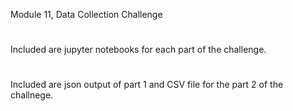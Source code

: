 Module 11, Data Collection Challenge
#
Included are  jupyter notebooks for each part of the challenge.
#
Included are json output of part 1 and CSV file for the part 2 of the challnege.
